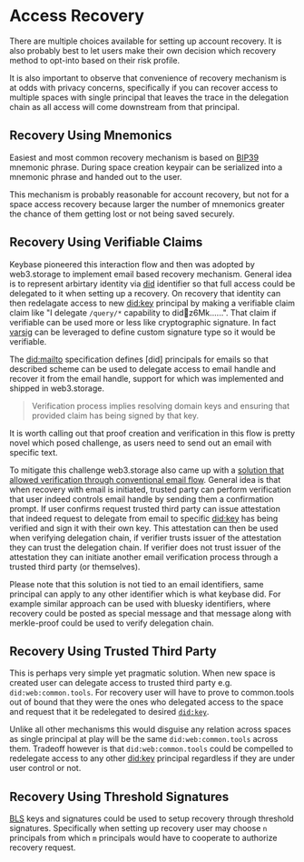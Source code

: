 # Access Recovery

There are multiple choices available for setting up account recovery. It is also probably best to let users make their own decision which recovery method to opt-into based on their risk profile.

It is also important to observe that convenience of recovery mechanism is at odds with privacy concerns, specifically if you can recover access to multiple spaces with single principal that leaves the trace in the delegation chain as all access will come downstream from that principal.

## Recovery Using Mnemonics

Easiest and most common recovery mechanism is based on [BIP39](https://github.com/bitcoin/bips/blob/master/bip-0039.mediawiki) mnemonic phrase. During space creation keypair can be serialized into a mnemonic phrase and handed out to the user.

This mechanism is probably reasonable for account recovery, but not for a space access recovery because larger the number of mnemonics greater the chance of them getting lost or not being saved securely.

## Recovery Using Verifiable Claims

Keybase pioneered this interaction flow and then was adopted by web3.storage to implement email based recovery mechanism. General idea is to represent arbirtary identity via [did](https://www.w3.org/TR/did-core/) identifier so that full access could be delegated to it when setting up a recovery. On recovery that identity can then redelagate access to new [did:key] principal by making a verifiable claim claim like "I delegate `/query/*` capability to did:key:z6Mk......". That claim if verifiable can be used more or less like cryptographic signature. In fact [varsig] can be leveraged to define custom signature type so it would be verifiable.

The [did:mailto] specification defines [did] principals for emails so that described scheme can be used to delegate access to email handle and recover it from the email handle, support for which was implemented and shipped in web3.storage.

> Verification process implies resolving domain keys and ensuring that provided claim has being signed by that key.

It is worth calling out that proof creation and verification in this flow is pretty novel which posed challenge, as users need to send out an email with specific text.

To mitigate this challenge web3.storage also came up with a [solution that allowed verification through conventional email flow](https://github.com/storacha/specs/blob/main/w3-session.md#authorization-session). General idea is that when recovery with email is initiated, trusted party can perform verification that user indeed controls email handle by sending them a confirmation prompt. If user confirms request trusted third party can issue attestation that indeed request to delegate from email to specific [did:key] has being verified and sign it with their own key. This attestation can then be used when verifying delegation chain, if verifier trusts issuer of the attestation they can trust the delegation chain. If verifier does not trust issuer of the attestation they can initiate another email verification process through a trusted third party (or themselves).


Please note that this solution is not tied to an email identifiers, same principal can apply to any other identifier which is what keybase did. For example similar approach can be used with bluesky identifiers, where recovery could be posted as special message and that message along with merkle-proof could be used to verify delegation chain.

## Recovery Using Trusted Third Party

This is perhaps very simple yet pragmatic solution. When new space is created user can delegate access to trusted third party e.g. `did:web:common.tools`. For recovery user will have to prove to common.tools out of bound that they were the ones who delegated access to the space and request that it be redelegated to desired [`did:key`](https://www.w3.org/TR/did-core/#did-key).

Unlike all other mechanisms this would disguise any relation across spaces as single principal at play will be the same `did:web:common.tools` across them. Tradeoff however is that `did:web:common.tools` could be compelled to redelegate access to any other [did:key] principal regardless if they are under user control or not.

## Recovery Using Threshold Signatures

[BLS](https://en.wikipedia.org/wiki/BLS_digital_signature) keys and signatures could be used to setup recovery through threshold signatures. Specifically when setting up recovery user may choose `n` principals from which `m` principals would have to cooperate to authorize recovery request.

[varsig]:https://github.com/ChainAgnostic/varsig
[did:mailto]:https://github.com/storacha/specs/blob/main/did-mailto.md
[did:key]:https://www.w3.org/TR/did-core/#did-key

